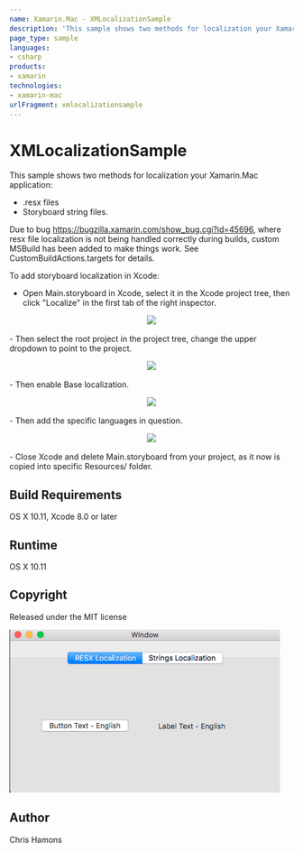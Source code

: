 ```yaml
---
name: Xamarin.Mac - XMLocalizationSample
description: 'This sample shows two methods for localization your Xamarin.Mac application: - .resx files - Storyboard string files. Due to bug...'
page_type: sample
languages:
- csharp
products:
- xamarin
technologies:
- xamarin-mac
urlFragment: xmlocalizationsample
---
```

# XMLocalizationSample

This sample shows two methods for localization your Xamarin.Mac application:
- .resx files
- Storyboard string files.

Due to bug https://bugzilla.xamarin.com/show_bug.cgi?id=45696, where resx file localization is not being handled 
correctly during builds, custom MSBuild has been added to make things work. See CustomBuildActions.targets for details.
 
To add storyboard localization in Xcode:
  - Open Main.storyboard in Xcode, select it in the Xcode project tree, then click "Localize" in the first tab of the right inspector.

<p align="center">
  <img src="https://github.com/xamarin/mac-samples/blob/master/XMLocalizationSample/Docs/1.png?raw=true">
</p>
  - Then select the root project in the project tree, change the upper dropdown to point to the project.
 
<p align="center">
  <img src="https://github.com/xamarin/mac-samples/blob/master/XMLocalizationSample/Docs/2.png?raw=true">
</p>
  - Then enable Base localization.
 
<p align="center">
  <img src="https://github.com/xamarin/mac-samples/blob/master/XMLocalizationSample/Docs/3.png?raw=true">
</p>
  - Then add the specific languages in question.
 
<p align="center">
  <img src="https://github.com/xamarin/mac-samples/blob/master/XMLocalizationSample/Docs/4.png?raw=true">
</p>
  - Close Xcode and delete Main.storyboard from your project, as it now is copied into specific Resources/ folder.

## Build Requirements

OS X 10.11, Xcode 8.0 or later

## Runtime
OS X 10.11

## Copyright

Released under the MIT license

![XMLocalizationSample application screenshot](Screenshots/1.png "XMLocalizationSample application screenshot")

## Author

Chris Hamons

